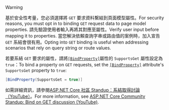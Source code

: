 > [!WARNING]
> <span data-ttu-id="ff87f-101">基於安全性考量，您必須選擇將 `GET` 要求資料繫結到頁面模型屬性。</span><span class="sxs-lookup"><span data-stu-id="ff87f-101">For security reasons, you must opt in to binding `GET` request data to page model properties.</span></span> <span data-ttu-id="ff87f-102">請先驗證使用者輸入再將其對應至屬性。</span><span class="sxs-lookup"><span data-stu-id="ff87f-102">Verify user input before mapping it to properties.</span></span> <span data-ttu-id="ff87f-103">當您解決依賴查詢字串或路由值的案例時，加入宣告 `GET` 系結會很有用。</span><span class="sxs-lookup"><span data-stu-id="ff87f-103">Opting into `GET` binding is useful when addressing scenarios that rely on query string or route values.</span></span>
>
> <span data-ttu-id="ff87f-104">若要系結 `GET` 要求的屬性，請將[`[BindProperty]`](xref:Microsoft.AspNetCore.Mvc.BindPropertyAttribute)屬性的 `SupportsGet` 屬性設定為 `true`：</span><span class="sxs-lookup"><span data-stu-id="ff87f-104">To bind a property on `GET` requests, set the [`[BindProperty]`](xref:Microsoft.AspNetCore.Mvc.BindPropertyAttribute) attribute's `SupportsGet` property to `true`:</span></span>
>
> ```csharp
> [BindProperty(SupportsGet = true)]
> ```
>
> <span data-ttu-id="ff87f-105">如需詳細資訊，請參閱[ASP.NET Core 社區 Standup：系結取得討論（YouTube）](https://www.youtube.com/watch?v=p7iHB9V-KVU&feature=youtu.be&t=54m27s)。</span><span class="sxs-lookup"><span data-stu-id="ff87f-105">For more information, see [ASP.NET Core Community Standup: Bind on GET discussion (YouTube)](https://www.youtube.com/watch?v=p7iHB9V-KVU&feature=youtu.be&t=54m27s).</span></span>
